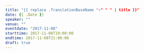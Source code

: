 ```yaml
---
title: "{{ replace .TranslationBaseName "-" " " | title }}"
date: {{ .Date }}
speaker: ""
venue: ""
eventdate: "2017-11-08"
starttime: 2017-11-08T19:00:00
endtime: 2017-11-08T21:00:00
draft: true
---
```


